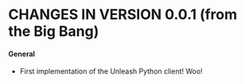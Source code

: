 
CHANGES IN VERSION 0.0.1 (from the Big Bang)
===================================

#### General
* First implementation of the Unleash Python client!  Woo!
